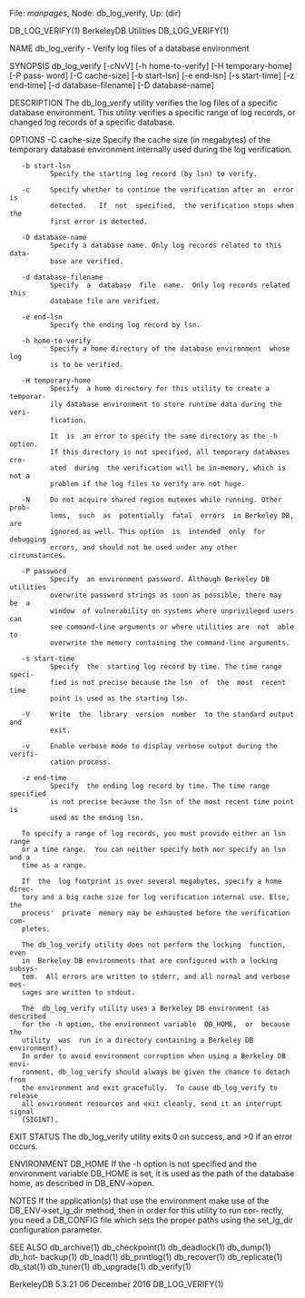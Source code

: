 File: *manpages*,  Node: db_log_verify,  Up: (dir)

DB_LOG_VERIFY(1)             BerkeleyDB Utilities             DB_LOG_VERIFY(1)



NAME
       db_log_verify - Verify log files of a database environment

SYNOPSIS
       db_log_verify [-cNvV] [-h home-to-verify] [-H temporary-home] [-P pass‐
       word] [-C cache-size] [-b start-lsn] [-e end-lsn] [-s  start-time]  [-z
       end-time] [-d database-filename] [-D database-name]

DESCRIPTION
       The db_log_verify utility verifies the log files of a specific database
       environment.  This utility verifies a specific range of log records, or
       changed log records of a specific database.

OPTIONS
       -C cache-size
              Specify  the cache size (in megabytes) of the temporary database
              environment internally used during the log verification.

       -b start-lsn
              Specify the starting log record (by lsn) to verify.

       -c     Specify whether to continue the verification after an  error  is
              detected.   If  not  specified,  the verification stops when the
              first error is detected.

       -D database-name
              Specify a database name. Only log records related to this  data‐
              base are verified.

       -d database-filename
              Specify  a  database  file  name.  Only log records related this
              database file are verified.

       -e end-lsn
              Specify the ending log record by lsn.

       -h home-to-verify
              Specify a home directory of the database environment  whose  log
              is to be verified.

       -H temporary-home
              Specify  a home directory for this utility to create a temporar‐
              ily database environment to store runtime data during the  veri‐
              fication.

              It  is  an error to specify the same directory as the -h option.
              If this directory is not specified, all temporary databases cre‐
              ated  during  the verification will be in-memory, which is not a
              problem if the log files to verify are not huge.

       -N     Do not acquire shared region mutexes while running. Other  prob‐
              lems,  such  as  potentially  fatal  errors  in Berkeley DB, are
              ignored as well. This option  is  intended  only  for  debugging
              errors, and should not be used under any other circumstances.

       -P password
              Specify  an environment password. Although Berkeley DB utilities
              overwrite password strings as soon as possible, there may  be  a
              window  of vulnerability on systems where unprivileged users can
              see command-line arguments or where utilities are  not  able  to
              overwrite the memory containing the command-line arguments.

       -s start-time
              Specify  the  starting log record by time. The time range speci‐
              fied is not precise because the lsn  of  the  most  recent  time
              point is used as the starting lsn.

       -V     Write  the  library  version  number  to the standard output and
              exit.

       -v     Enable verbose mode to display verbose output during the verifi‐
              cation process.

       -z end-time
              Specify  the ending log record by time. The time range specified
              is not precise because the lsn of the most recent time point  is
              used as the ending lsn.

       To specify a range of log records, you must provide either an lsn range
       or a time range.  You can neither specify both nor specify an lsn and a
       time as a range.

       If  the  log footprint is over several megabytes, specify a home direc‐
       tory and a big cache size for log verification internal use. Else,  the
       process'  private  memory may be exhausted before the verification com‐
       pletes.

       The db_log_verify utility does not perform the locking  function,  even
       in  Berkeley DB environments that are configured with a locking subsys‐
       tem.  All errors are written to stderr, and all normal and verbose mes‐
       sages are written to stdout.

       The  db_log_verify utility uses a Berkeley DB environment (as described
       for the -h option, the environment variable  DB_HOME,  or  because  the
       utility  was  run in a directory containing a Berkeley DB environment).
       In order to avoid environment corruption when using a Berkeley DB envi‐
       ronment, db_log_verify should always be given the chance to detach from
       the environment and exit gracefully.  To cause db_log_verify to release
       all environment resources and exit cleanly, send it an interrupt signal
       (SIGINT).

EXIT STATUS
       The db_log_verify utility exits 0  on  success,  and  >0  if  an  error
       occurs.

ENVIRONMENT
       DB_HOME
              If  the  -h option is not specified and the environment variable
              DB_HOME is set, it is used as the path of the database home,  as
              described in DB_ENV->open.

NOTES
       If  the  application(s)  that  use  the  environment  make  use  of the
       DB_ENV->set_lg_dir method, then in order for this utility to  run  cor‐
       rectly, you need a DB_CONFIG file which sets the proper paths using the
       set_lg_dir configuration parameter.

SEE ALSO
       db_archive(1)  db_checkpoint(1)   db_deadlock(1)   db_dump(1)   db_hot‐
       backup(1)   db_load(1)   db_printlog(1)  db_recover(1)  db_replicate(1)
       db_stat(1) db_tuner(1) db_upgrade(1) db_verify(1)



BerkeleyDB 5.3.21              06 December 2016               DB_LOG_VERIFY(1)
